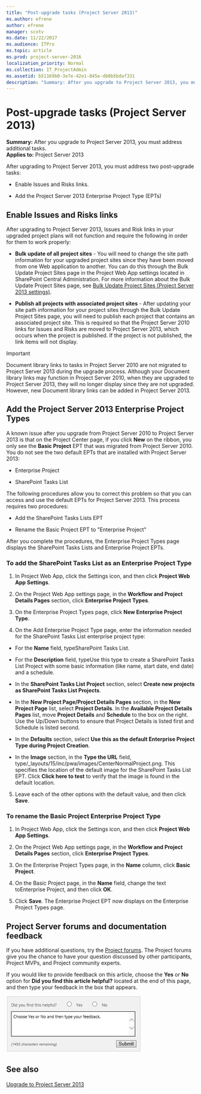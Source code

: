 ```yaml
---
title: "Post-upgrade tasks (Project Server 2013)"
ms.author: efrene
author: efrene
manager: scotv
ms.date: 11/22/2017
ms.audience: ITPro
ms.topic: article
ms.prod: project-server-2016
localization_priority: Normal
ms.collection: IT_ProjectAdmin
ms.assetid: b51169b0-3e7e-42e1-845e-db0b5bdaf331
description: "Summary: After you upgrade to Project Server 2013, you must address additional tasks."
---
```


# Post-upgrade tasks (Project Server 2013)
 
 **Summary:** After you upgrade to Project Server 2013, you must address additional tasks.<br/>
**Applies to:** Project Server 2013
  
After upgrading to Project Server 2013, you must address two post-upgrade tasks:
  
- Enable Issues and Risks links.
    
- Add the Project Server 2013 Enterprise Project Type (EPTs)
    
## Enable Issues and Risks links

After upgrading to Project Server 2013, Issues and Risk links in your upgraded project plans will not function and require the following in order for them to work properly: 
  
- **Bulk update of all project sites** - You will need to change the site path information for your upgraded project sites since they have been moved from one Web application to another. You can do this through the Bulk Update Project Sites page in the Project Web App settings located in SharePoint Central Administration. For more information about the Bulk Update Project Sites page, see [Bulk Update Project Sites (Project Server 2013 settings)](bulk-update-project-sites-project-server-2013-settings.md).
    
- **Publish all projects with associated project sites** - After updating your site path information for your project sites through the Bulk Update Project Sites page, you will need to publish each project that contains an associated project site. This is required so that the Project Server 2010 links for Issues and Risks are moved to Project Server 2013, which occurs when the project is published. If the project is not published, the link items will not display.
    
> [!IMPORTANT]
> Document library links to tasks in Project Server 2010 are not migrated to Project Server 2013 during the upgrade process. Although your Document library links may function in Project Server 2010, when they are upgraded to Project Server 2013, they will no longer display since they are not upgraded. However, new Document library links can be added in Project Server 2013. 
  
## Add the Project Server 2013 Enterprise Project Types

A known issue after you upgrade from Project Server 2010 to Project Server 2013 is that on the Project Center page, if you click **New** on the ribbon, you only see the **Basic Project** EPT that was migrated from Project Server 2010. You do not see the two default EPTs that are installed with Project Server 2013:
  
- Enterprise Project
    
- SharePoint Tasks List
    
The following procedures allow you to correct this problem so that you can access and use the default EPTs for Project Server 2013. This process requires two procedures:
  
- Add the SharePoint Tasks Lists EPT
    
- Rename the Basic Project EPT to "Enterprise Project"
    
After you complete the procedures, the Enterprise Project Types page displays the SharePoint Tasks Lists and Enterprise Project EPTs. 
  
### To add the SharePoint Tasks List as an Enterprise Project Type

1. In Project Web App, click the Settings icon, and then click **Project Web App Settings**.
    
2. On the Project Web App settings page, in the **Workflow and Project Details Pages** section, click **Enterprise Project Types**.
    
3. On the Enterprise Project Types page, click **New Enterprise Project Type**.
    
4. On the Add Enterprise Project Type page, enter the information needed for the SharePoint Tasks List enterprise project type:
    
  - For the **Name** field, typeSharePoint Tasks List.
    
  - For the **Description** field, typeUse this type to create a SharePoint Tasks List Project with some basic information (like name, start date, end date) and a schedule.
    
  - In the **SharePoint Tasks List Project** section, select **Create new projects as SharePoint Tasks List Projects**.
    
  - In the **New Project Page/Project Details Pages** section, in the **New Project Page** list, select **Project Details**. In the **Available Project Details Pages** list, move **Project Details** and **Schedule** to the box on the right. Use the Up/Down buttons to ensure that Project Details is listed first and Schedule is listed second.
    
  - In the **Defaults** section, select **Use this as the default Enterprise Project Type during Project Creation**.
    
  - In the **Image** section, in the **Type the URL** field, type/_layouts/15/inc/pwa/images/CenterNormalProject.png. This specifies the location of the default image for the SharePoint Tasks List EPT. Click **Click here to test** to verify that the image is found in the default location.
    
5. Leave each of the other options with the default value, and then click **Save**.
    
### To rename the Basic Project Enterprise Project Type

1. In Project Web App, click the Settings icon, and then click **Project Web App Settings**.
    
2. On the Project Web App settings page, in the **Workflow and Project Details Pages** section, click **Enterprise Project Types**.
    
3. On the Enterprise Project Types page, in the **Name** column, click **Basic Project**.
    
4. On the Basic Project page, in the **Name** field, change the text toEnterprise Project, and then click **OK**. 
    
5. Click **Save**. The Enterprise Project EPT now displays on the Enterprise Project Types page.
    
## Project Server forums and documentation feedback

If you have additional questions, try the [Project forums](https://social.technet.microsoft.com/Forums/en-US/category/project). The Project forums give you the chance to have your question discussed by other participants, Project MVPs, and Project community experts.
  
If you would like to provide feedback on this article, choose the **Yes** or **No** option for **Did you find this article helpful?** located at the end of this page, and then type your feedback in the box that appears.
  
![This feedback tool appears at the end of each Project Server library article on TechNet.](images/technetFeedbackBox.png)
  
## See also

#### 

[Upgrade to Project Server 2013](upgrade-to-project-server-2013.md)

